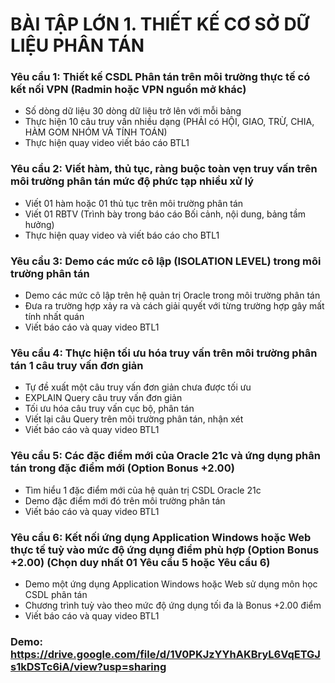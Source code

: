 # BÀI TẬP LỚN 1. THIẾT KẾ CƠ SỞ DỮ LIỆU PHÂN TÁN

### Yêu cầu 1: Thiết kế CSDL Phân tán trên môi trường thực tế có kết nối VPN (Radmin hoặc VPN nguồn mở khác)
* Số dòng dữ liệu 30 dòng dữ liệu trở lên với mỗi bảng
* Thực hiện 10 câu truy vấn nhiều dạng (PHẢI có HỘI, GIAO, TRỪ, CHIA, HÀM GOM NHÓM VÀ TÍNH TOÁN)
* Thực hiện quay video viết báo cáo BTL1

### Yêu cầu 2: Viết hàm, thủ tục, ràng buộc toàn vẹn truy vấn trên môi trường phân tán mức độ phức tạp nhiều xử lý
* Viết 01 hàm hoặc 01 thủ tục trên môi trường phân tán
* Viết 01 RBTV (Trình bày trong báo cáo Bối cảnh, nội dung, bảng tầm hưởng)
* Thực hiện quay video và viết báo cáo cho BTL1

### Yêu cầu 3: Demo các mức cô lập (ISOLATION LEVEL) trong môi trường phân tán
* Demo các mức cô lập trên hệ quản trị Oracle trong môi trường phân tán
* Đưa ra trường hợp xảy ra và cách giải quyết với từng trường hợp gây mất tính nhất quán
* Viết báo cáo và quay video BTL1

### Yêu cầu 4: Thực hiện tối ưu hóa truy vấn trên môi trường phân tán 1 câu truy vấn đơn giản
* Tự đề xuất một câu truy vấn đơn giản chưa được tối ưu
* EXPLAIN Query câu truy vấn đơn giản
* Tối ưu hóa câu truy vấn cục bộ, phân tán
* Viết lại câu Query trên môi trường phân tán, nhận xét
* Viết báo cáo và quay video BTL1

### Yêu cầu 5: Các đặc điểm mới của Oracle 21c và ứng dụng phân tán trong đặc điểm mới (Option Bonus +2.00)
* Tìm hiểu 1 đặc điểm mới của hệ quản trị CSDL Oracle 21c
* Demo đặc điểm mới đó trên môi trường phân tán
* Viết báo cáo và quay video BTL1

### Yêu cầu 6: Kết nối ứng dụng Application Windows hoặc Web thực tế tuỳ vào mức độ ứng dụng điểm phù hợp (Option Bonus +2.00) (Chọn duy nhất 01 Yêu cầu 5 hoặc Yêu cầu 6)
* Demo một ứng dụng Application Windows hoặc Web sử dụng môn học CSDL phân tán
* Chương trình tuỳ vào theo mức độ ứng dụng tối đa là  Bonus +2.00 điểm
* Viết báo cáo và quay video BTL1

### Demo: https://drive.google.com/file/d/1V0PKJzYYhAKBryL6VqETGJs1kDSTc6iA/view?usp=sharing
